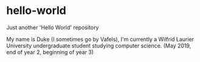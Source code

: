 # hello-world
Just another 'Hello World' repository

My name is Duke (I sometimes go by Vafels), I'm currently a Wilfrid Laurier University undergraduate student studying computer science. (May 2019, end of year 2, beginning of year 3)
